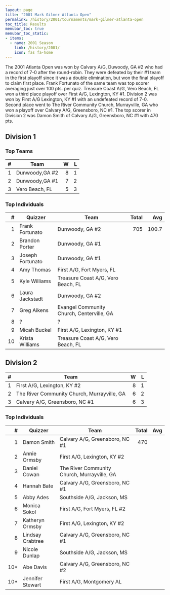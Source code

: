 ```yaml
---
layout: page
title: "2001 Mark Gilmer Atlanta Open"
permalink: /history/2001/tournaments/mark-gilmer-atlanta-open
toc_title: Results
menubar_toc: true
menubar_toc_static:
- items:
  - name: 2001 Season
    link: /history/2001/
    icon: fas fa-home
---
```


The 2001 Atlanta Open was won by Calvary A/G, Duwoody, GA #2 who had a record of 7-0 after the round-robin. They were defeated
by their #1 team in the first playoff since it was a double elimination, but won the final playoff to claim first place.
Frank Fortunato of the same team was top scorer averaging just over 100 pts. per quiz. Treasure Coast A/G, Vero Beach, FL won
a third place playoff over First A/G, Lexington, KY #1. Division 2 was won by First A/G Lexington, KY #1 with an undefeated record of 7-0.
Second place went to The River Community Church, Murrayville, GA who won a playoff over Calvary A/G, Greensboro, NC #1.
The top scorer in Division 2 was Damon Smith of Calvary A/G, Greensboro, NC #1 with 470 pts.

## Division 1

### Top Teams

|    # | Team           |    W |    L |
| ---: | -------------- | ---: | ---: |
|    1 | Dunwoody,GA #2 |    8 |    1 |
|    2 | Dunwoody,GA #1 |    7 |    2 |
|    3 | Vero Beach, FL |    5 |    3 |

### Top Individuals

|    # | Quizzer          | Team                                      | Total |   Avg |
| ---: | ---------------- | ----------------------------------------- | ----: | ----: |
|    1 | Frank Fortunato  | Dunwoody, GA #2                           |   705 | 100.7 |
|    2 | Brandon Porter   | Dunwoody, GA #1                           |       |       |
|    3 | Joseph Fortunato | Dunwoody, GA #1                           |       |       |
|    4 | Amy Thomas       | First A/G, Fort Myers, FL                 |       |       |
|    5 | Kyle Williams    | Treasure Coast A/G, Vero Beach, FL        |       |       |
|    6 | Laura Jackstadt  | Dunwoody, GA #2                           |       |       |
|    7 | Greg Aikens      | Evangel Community Church, Centerville, GA |       |       |
|    8 | ?                | ?                                         |       |       |
|    9 | Micah Buckel     | First A/G, Lexington, KY #1               |       |       |
|   10 | Krista Williams  | Treasure Coast A/G, Vero Beach, FL        |       |       |

## Division 2

|    # | Team                                        |    W |    L |
| ---: | ------------------------------------------- | ---: | ---: |
|    1 | First A/G, Lexington, KY #2                 |    8 |    1 |
|    2 | The River Community Church, Murrayville, GA |    6 |    2 |
|    3 | Calvary A/G, Greensboro, NC #1              |    6 |    3 |

### Top Individuals

|    # | Quizzer          | Team                                        | Total |  Avg |
| ---: | ---------------- | ------------------------------------------- | ----: | ---: |
|    1 | Damon Smith      | Calvary A/G, Greensboro, NC #1              |   470 |      |
|    2 | Annie Ormsby     | First A/G, Lexington, KY #2                 |       |      |
|    3 | Daniel Cowan     | The River Community Church, Murrayville, GA |       |      |
|    4 | Hannah Bate      | Calvary A/G, Greensboro, NC #1              |       |      |
|    5 | Abby Ades        | Southside A/G, Jackson, MS                  |       |      |
|    6 | Monica Sokol     | First A/G, Fort Myers, FL #2                |       |      |
|    7 | Katheryn Ormsby  | First A/G, Lexington, KY #2                 |       |      |
|    8 | Lindsay Crabtree | Calvary A/G, Greensboro, NC #1              |       |      |
|    9 | Nicole Dunlap    | Southside A/G, Jackson, MS                  |       |      |
|  10* | Abe Davis        | Calvary A/G, Greensboro, NC #2              |       |      |
|  10* | Jennifer Stewart | First A/G, Montgomery AL                    |       |      |
